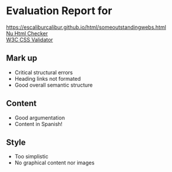 # Evaluation Report for<br/>
https://escaliburcalibur.github.io/html/someoutstandingwebs.html
<br/>
[Nu Html Checker](https://validator.w3.org/nu/?doc=https%3A%2F%2Fescaliburcalibur.github.io%2Fhtml%2Fsomeoutstandingwebs.html)
<br/>
[W3C CSS Validator](https://valeria45x.github.io/AWD/someoutstandingwebs/)

## Mark up
- Critical structural errors
- Heading links not formated
- Good overall semantic structure

## Content
- Good argumentation
- Content in Spanish!

## Style
- Too simplistic
- No graphical content nor images
